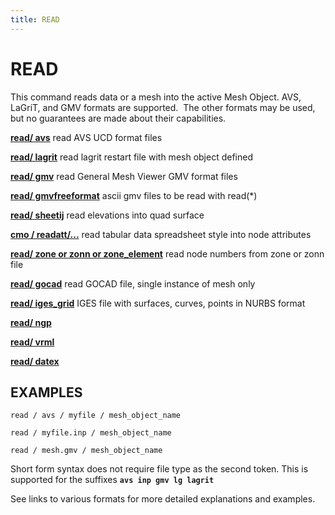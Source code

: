 ```yaml
---
title: READ
---
```

 
# READ

This command reads data or a mesh into the active Mesh Object.
  AVS, LaGriT, and GMV formats are supported.  The other formats may
  be used, but no guarantees are made about their capabilities.

 
  **[read/ avs](../read_avs.md)** read AVS UCD format files

  **[read/ lagrit](../read_lagrit.md)** read lagrit restart file with mesh object defined

  **[read/ gmv](../read_gmv.md)** read General Mesh Viewer GMV format files

  **[read/ gmvfreeformat](../read_freeformat.md)**  ascii gmv files to be read with read(*)  

  **[read/ sheetij](../read_sheetij.md)** read elevations into quad surface

  **[cmo / readatt/...](cmo/cmo_readatt.md)** read tabular data spreadsheet style into node attributes 

  **[read/ zone or zonn or zone_element](../read_fehm_zone.md)** read node numbers from zone or zonn file

  **[read/ gocad](../read_gocad.md)** read GOCAD file, single instance of mesh only

  **[read/ iges_grid](../read_iges_grid.md)** IGES file with surfaces, curves, points in NURBS format 

  **[read/ ngp](../read_ngp.md)** 

  **[read/ vrml](../read_vrml.md)**

  **[read/ datex](../read_datex.md)**



## EXAMPLES

```
read / avs / myfile / mesh_object_name

read / myfile.inp / mesh_object_name
    
read / mesh.gmv / mesh_object_name

```
  
Short form syntax does not require file type as the second token. This is supported for the suffixes **`avs inp gmv lg lagrit`**
  
See links to various formats for more detailed explanations and examples.
